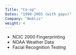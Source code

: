 ```yaml
---
Title: "Co-op"
Dates: "1998-2003 (with gaps)"
Company: "Noblis"
weight: 4
---
```

* NCIC 2000 Fingerprinting
* NOAA Weather Data
* Facial Recognition Testing